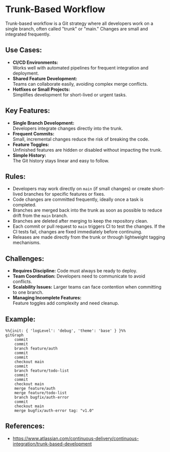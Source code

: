 # Trunk-Based Workflow

Trunk-based workflow is a Git strategy where all developers work on a single branch, often called "trunk" or "main." Changes are small and integrated frequently.

## Use Cases:

- **CI/CD Environments:**  
  Works well with automated pipelines for frequent integration and deployment.
- **Shared Feature Development:**  
  Teams can collaborate easily, avoiding complex merge conflicts.
- **Hotfixes or Small Projects:**  
  Simplifies development for short-lived or urgent tasks.

## Key Features:

- **Single Branch Development:**  
  Developers integrate changes directly into the trunk.
- **Frequent Commits:**  
  Small, incremental changes reduce the risk of breaking the code.
- **Feature Toggles:**  
  Unfinished features are hidden or disabled without impacting the trunk.
- **Simple History:**  
  The Git history stays linear and easy to follow.

## Rules:

- Developers may work directly on `main` (if small changes) or create short-lived branches for specific features or fixes.
- Code changes are committed frequently, ideally once a task is completed.
- Branches are merged back into the trunk as soon as possible to reduce drift from the `main` branch.
- Branches are deleted after merging to keep the repository clean.
- Each commit or pull request to `main` triggers CI to test the changes. If the CI tests fail, changes are fixed immediately before continuing.
- Releases are made directly from the trunk or through lightweight tagging mechanisms.

## Challenges:

- **Requires Discipline:**
  Code must always be ready to deploy.
- **Team Coordination:**
  Developers need to communicate to avoid conflicts.
- **Scalability Issues:**
  Larger teams can face contention when committing to one branch.
- **Managing Incomplete Features:**  
  Feature toggles add complexity and need cleanup.

## Example:

```mermaid
%%{init: { 'logLevel': 'debug', 'theme': 'base' } }%%
gitGraph
	commit
	commit
	branch feature/auth
	commit
	commit
	checkout main
	commit
	branch feature/todo-list
	commit
	commit
	checkout main
	merge feature/auth
	merge feature/todo-list
	branch bugfix/auth-error
	commit
	checkout main
	merge bugfix/auth-error tag: "v1.0"
```

## References:

- https://www.atlassian.com/continuous-delivery/continuous-integration/trunk-based-development